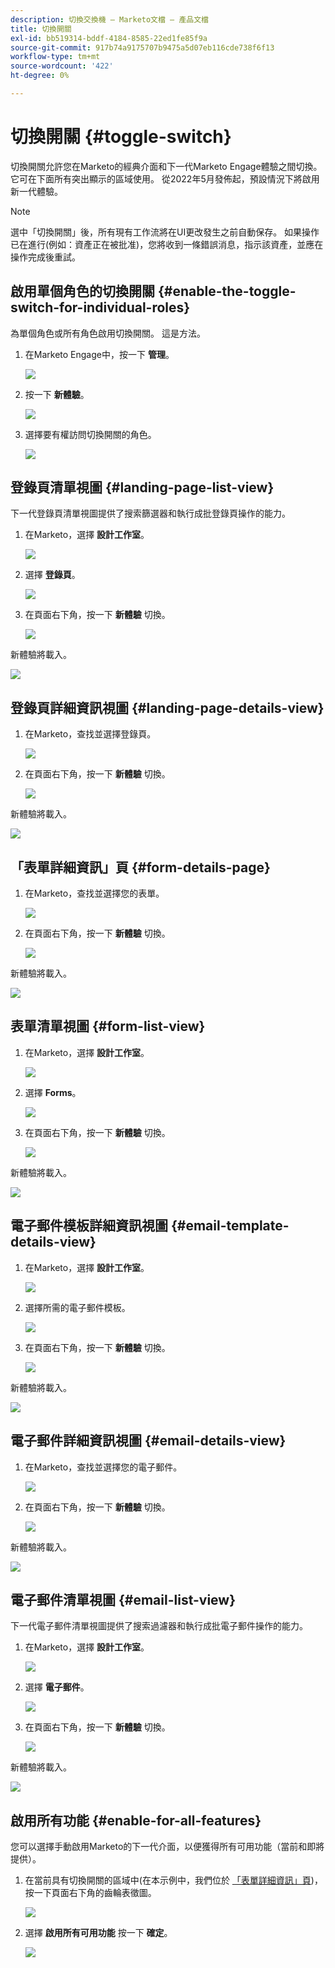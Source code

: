 ```yaml
---
description: 切換交換機 — Marketo文檔 — 產品文檔
title: 切換開關
exl-id: bb519314-bddf-4184-8585-22ed1fe85f9a
source-git-commit: 917b74a9175707b9475a5d07eb116cde738f6f13
workflow-type: tm+mt
source-wordcount: '422'
ht-degree: 0%

---
```


# 切換開關 {#toggle-switch}

切換開關允許您在Marketo的經典介面和下一代Marketo Engage體驗之間切換。 它可在下面所有突出顯示的區域使用。 從2022年5月發佈起，預設情況下將啟用新一代體驗。

>[!NOTE]
>
>選中「切換開關」後，所有現有工作流將在UI更改發生之前自動保存。 如果操作已在進行(例如：資產正在被批准)，您將收到一條錯誤消息，指示該資產，並應在操作完成後重試。

## 啟用單個角色的切換開關 {#enable-the-toggle-switch-for-individual-roles}

為單個角色或所有角色啟用切換開關。 這是方法。

1. 在Marketo Engage中，按一下 **管理**。

   ![](assets/toggle-switch-1.png)

1. 按一下 **新體驗**。

   ![](assets/toggle-switch-2.png)

1. 選擇要有權訪問切換開關的角色。

   ![](assets/toggle-switch-3.png)

## 登錄頁清單視圖 {#landing-page-list-view}

下一代登錄頁清單視圖提供了搜索篩選器和執行成批登錄頁操作的能力。

1. 在Marketo，選擇 **設計工作室**。

   ![](assets/toggle-switch-4.png)

1. 選擇 **登錄頁**。

   ![](assets/toggle-switch-5.png)

1. 在頁面右下角，按一下 **新體驗** 切換。

   ![](assets/toggle-switch-6.png)

新體驗將載入。

![](assets/toggle-switch-7.png)

## 登錄頁詳細資訊視圖 {#landing-page-details-view}

1. 在Marketo，查找並選擇登錄頁。

   ![](assets/toggle-switch-8.png)

1. 在頁面右下角，按一下 **新體驗** 切換。

   ![](assets/toggle-switch-9.png)

新體驗將載入。

![](assets/toggle-switch-10.png)

## 「表單詳細資訊」頁 {#form-details-page}

1. 在Marketo，查找並選擇您的表單。

   ![](assets/toggle-switch-11.png)

1. 在頁面右下角，按一下 **新體驗** 切換。

   ![](assets/toggle-switch-12.png)

新體驗將載入。

![](assets/toggle-switch-13.png)

## 表單清單視圖 {#form-list-view}

1. 在Marketo，選擇 **設計工作室**。

   ![](assets/toggle-switch-14.png)

1. 選擇 **Forms**。

   ![](assets/toggle-switch-15.png)

1. 在頁面右下角，按一下 **新體驗** 切換。

   ![](assets/toggle-switch-16.png)

新體驗將載入。

![](assets/toggle-switch-17.png)

## 電子郵件模板詳細資訊視圖 {#email-template-details-view}

1. 在Marketo，選擇 **設計工作室**。

   ![](assets/toggle-switch-18.png)

1. 選擇所需的電子郵件模板。

   ![](assets/toggle-switch-19.png)

1. 在頁面右下角，按一下 **新體驗** 切換。

   ![](assets/toggle-switch-20.png)

新體驗將載入。

![](assets/toggle-switch-21.png)

## 電子郵件詳細資訊視圖 {#email-details-view}

1. 在Marketo，查找並選擇您的電子郵件。

   ![](assets/toggle-switch-22.png)

1. 在頁面右下角，按一下 **新體驗** 切換。

   ![](assets/toggle-switch-23.png)

新體驗將載入。

![](assets/toggle-switch-24.png)

## 電子郵件清單視圖 {#email-list-view}

下一代電子郵件清單視圖提供了搜索過濾器和執行成批電子郵件操作的能力。

1. 在Marketo，選擇 **設計工作室**。

   ![](assets/toggle-switch-25.png)

1. 選擇 **電子郵件**。

   ![](assets/toggle-switch-26.png)

1. 在頁面右下角，按一下 **新體驗** 切換。

   ![](assets/toggle-switch-27.png)

新體驗將載入。

![](assets/toggle-switch-28.png)

## 啟用所有功能 {#enable-for-all-features}

您可以選擇手動啟用Marketo的下一代介面，以便獲得所有可用功能（當前和即將提供）。

1. 在當前具有切換開關的區域中(在本示例中，我們位於 [「表單詳細資訊」頁](#form-details-page))，按一下頁面右下角的齒輪表徵圖。

   ![](assets/toggle-switch-second-last.png)

1. 選擇 **啟用所有可用功能** 按一下 **確定**。

   ![](assets/toggle-switch-last.png)
